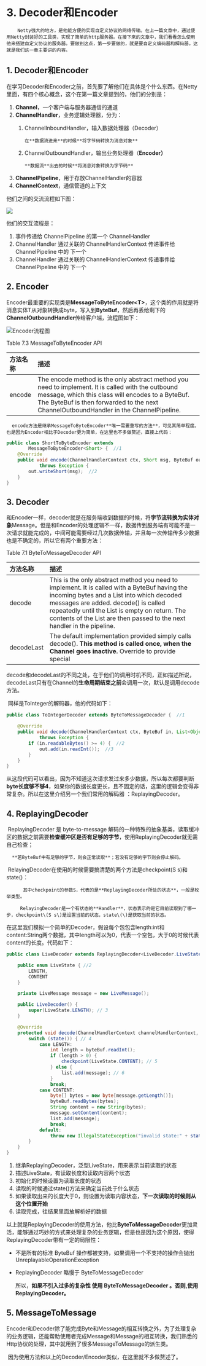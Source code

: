 # 3. Decoder和Encoder

        Netty强大的地方，是他能方便的实现自定义协议的网络传输。在上一篇文章中，通过使用Netty封装好的工具类，实现了简单的http服务器。在接下来的文章中，我们看看怎么使用他来搭建自定义协议的服务器。要做到这点，第一步要做的，就是要自定义编码器和解码器，这就是我们这一章主要讲的内容。

## 1. Decoder和Encoder

​ 在学习Decoder和Encoder之前，首先要了解他们在具体是个什么东西。在Netty里面，有四个核心概念，这个在第一篇文章提到的，他们的分别是：

1. **Channel**，一个客户端与服务器通信的通道
2. **ChannelHandler**，业务逻辑处理器，分为：
   1. ChannelInboundHandler，输入数据处理器（Decoder）

          在**数据流进来**的时候**将字节码转换为消息对象**

   2. ChannelOutboundHandler，输出业务处理器（**Encoder）**

          **数据流**出去的时候**将消息对象转换为字节码**
3. **ChannelPipeline**，用于存放ChannelHandler的容器
4. **ChannelContext**，通信管道的上下文

他们之间的交流流程如下图：

![](../../../.gitbook/assets/image%20%28235%29.png)

他们的交互流程是：

1. 事件传递给 ChannelPipeline 的第一个 ChannelHandler
2. ChannelHandler 通过关联的 ChannelHandlerContext 传递事件给 ChannelPipeline 中的 下一个
3. ChannelHandler 通过关联的 ChannelHandlerContext 传递事件给 ChannelPipeline 中的 下一个

## 2. Encoder

​       Encoder最重要的实现类是**MessageToByteEncoder&lt;T&gt;**，这个类的作用就是将消息实体T从对象转换成byte，写入到**ByteBuf**，然后再丢给剩下的**ChannelOutboundHandler**传给客户端，流程图如下：

![Encoder&#x6D41;&#x7A0B;&#x56FE;](../../../.gitbook/assets/image%20%28143%29.png)

Table 7.3 MessageToByteEncoder API

| 方法名称 | 描述 |
| :--- | :--- |
| encode | The encode method is the only abstract method you need to implement. It is called with the outbound message, which this class will encodes to a ByteBuf. The ByteBuf is then forwarded to the next ChannelOutboundHandler in the ChannelPipeline. |

      encode方法是继承MessageToByteEncoder**唯一需要重写的方法**，可见其简单程度。也是因为Encoder相比于Decoder更为简单，在这里也不多做赘述，直接上代码：

```java
public class ShortToByteEncoder extends
        MessageToByteEncoder<Short> {  //1
    @Override
    public void encode(ChannelHandlerContext ctx, Short msg, ByteBuf out)
            throws Exception {
        out.writeShort(msg);  //2
    }
}
```

## 3. Decoder

​       和Encoder一样，decoder就是在服务端收到数据的时候，将**字节流转换为实体对象**Message。但是和Encoder的处理逻辑不一样，数据传到服务端有可能不是一次请求就能完成的，中间可能需要经过几次数据传输，并且每一次传输传多少数据也是不确定的，所以它有两个重要方法：

Table 7.1 ByteToMessageDecoder API

| 方法名称 | 描述 |
| :--- | :--- |
| decode | This is the only abstract method you need to implement. It is called with a ByteBuf having the incoming bytes and a List into which decoded messages are added. decode\(\) is called repeatedly until the List is empty on return. The contents of the List are then passed to the next handler in the pipeline. |
| decodeLast | The default implementation provided simply calls decode\(\). **This method is called once, when the Channel goes inactive.** Override to provide special |

​     decode和decodeLast的不同之处，在于他们的调用时机不同，正如描述所说，decodeLast只有在Channel的**生命周期结束之前**会调用一次，默认是调用decode方法。

​ 同样是ToInteger的解码器，他的代码如下：

```java
public class ToIntegerDecoder extends ByteToMessageDecoder {  //1

    @Override
    public void decode(ChannelHandlerContext ctx, ByteBuf in, List<Object> out)
            throws Exception {
        if (in.readableBytes() >= 4) {  //2
            out.add(in.readInt());  //3
        }
    }
}
```

​ 从这段代码可以看出，因为不知道这次请求发过来多少数据，所以每次都要判断**byte长度够不够4**，如果你的数据长度更长，且不固定的话，这里的逻辑会变得非常复杂。所以在这里介绍另一个我们常用的解码器 ：ReplayingDecoder。

## 4. ReplayingDecoder

​        ReplayingDecoder 是 byte-to-message 解码的一种特殊的抽象基类，读取缓冲区的数据之前需要**检查缓冲区是否有足够的字节**，使用ReplayingDecoder就无需自己检查；

      **若ByteBuf中有足够的字节，则会正常读取**；若没有足够的字节则会停止解码。

​        RelayingDecoder在使用的时候需要搞清楚的两个方法是checkpoint\(S s\)和state\(\)：

          其中checkpoint的参数S，代表的是**ReplayingDecoder所处的状态**，一般是枚举类型。             

         RelayingDecoder是一个有状态的**Handler**，状态表示的是它目前读取到了哪一步，checkpoint\(S s\)是设置当前的状态，state\(\)是获取当前的状态。

​       在这里我们模拟一个简单的Decoder，假设每个包包含length:int和content:String两个数据，其中length可以为0，代表一个空包，大于0的时候代表content的长度。代码如下：

```java
public class LiveDecoder extends ReplayingDecoder<LiveDecoder.LiveState> { //1

    public enum LiveState { //2
        LENGTH,
        CONTENT
    }

    private LiveMessage message = new LiveMessage();

    public LiveDecoder() {
        super(LiveState.LENGTH); // 3
    }

    @Override
    protected void decode(ChannelHandlerContext channelHandlerContext, ByteBuf byteBuf, List<Object> list) throws Exception {
        switch (state()) { // 4
            case LENGTH:
                int length = byteBuf.readInt();
                if (length > 0) {
                    checkpoint(LiveState.CONTENT); // 5
                } else {
                    list.add(message); // 6
                }
                break;
            case CONTENT:
                byte[] bytes = new byte[message.getLength()];
                byteBuf.readBytes(bytes);
                String content = new String(bytes);
                message.setContent(content);
                list.add(message);
                break;
            default:
                throw new IllegalStateException("invalid state:" + state());
        }
    }
}
```

1. 继承ReplayingDecoder，泛型LiveState，用来表示当前读取的状态
2. 描述LiveState，有读取长度和读取内容两个状态
3. 初始化的时候设置为读取长度的状态
4. 读取的时候通过state\(\)方法来确定当前处于什么状态
5. 如果读取出来的长度大于0，则设置为读取内容状态，**下一次读取的时候则从这个位置开始**
6. 读取完成，往结果里面放解析好的数据

​ 以上就是ReplayingDecoder的使用方法，他比**ByteToMessageDecoder**更加灵活，能够通过巧妙的方式来处理复杂的业务逻辑，但是也是因为这个原因，使得ReplayingDecoder带有一定的局限性：

* 不是所有的标准 ByteBuf 操作都被支持，如果调用一个不支持的操作会抛出 UnreplayableOperationException
* ReplayingDecoder 略慢于 ByteToMessageDecoder

  所以，**如果不引入过多的复杂性 使用 ByteToMessageDecoder 。否则,使用ReplayingDecoder。**

## 5. MessageToMessage

​ Encoder和Decoder除了能完成Byte和Message的相互转换之外，为了处理复杂的业务逻辑，还能帮助使用者完成Message和Message的相互转换，我们熟悉的Http协议的处理，其中就用到了很多MessageToMessage的派生类。

​ 因为使用方法和以上的Decoder/Encoder类似，在这里就不多做赘述了。

​  
  


